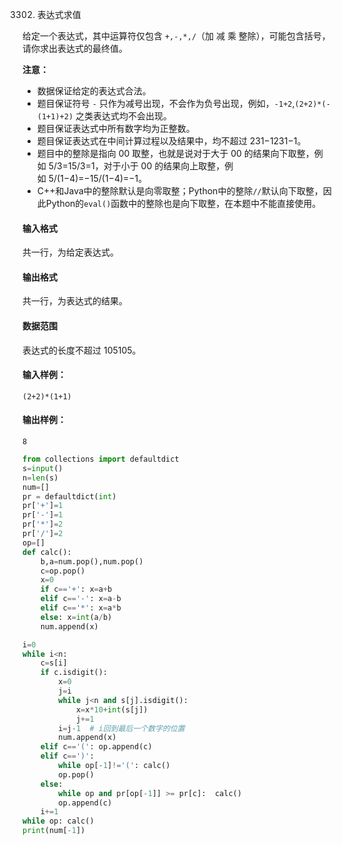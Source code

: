 3302. 表达式求值

给定一个表达式，其中运算符仅包含 `+,-,*,/`（加 减 乘 整除），可能包含括号，请你求出表达式的最终值。

**注意：**

-   数据保证给定的表达式合法。
-   题目保证符号 `-` 只作为减号出现，不会作为负号出现，例如，`-1+2`,`(2+2)*(-(1+1)+2)` 之类表达式均不会出现。
-   题目保证表达式中所有数字均为正整数。
-   题目保证表达式在中间计算过程以及结果中，均不超过 231−1231−1。
-   题目中的整除是指向 00 取整，也就是说对于大于 00 的结果向下取整，例如 5/3=15/3=1，对于小于 00 的结果向上取整，例如 5/(1−4)=−15/(1−4)=−1。
-   C++和Java中的整除默认是向零取整；Python中的整除`//`默认向下取整，因此Python的`eval()`函数中的整除也是向下取整，在本题中不能直接使用。

#### 输入格式

共一行，为给定表达式。

#### 输出格式

共一行，为表达式的结果。

#### 数据范围

表达式的长度不超过 105105。

#### 输入样例：

```
(2+2)*(1+1)
```

#### 输出样例：

```
8
```

```py
from collections import defaultdict
s=input()
n=len(s)
num=[]
pr = defaultdict(int)
pr['+']=1
pr['-']=1
pr['*']=2
pr['/']=2
op=[]
def calc():
    b,a=num.pop(),num.pop()
    c=op.pop()
    x=0
    if c=='+': x=a+b
    elif c=='-': x=a-b
    elif c=='*': x=a*b
    else: x=int(a/b)
    num.append(x)

i=0
while i<n:
    c=s[i]
    if c.isdigit():
        x=0
        j=i
        while j<n and s[j].isdigit():
            x=x*10+int(s[j])
            j+=1
        i=j-1  # i回到最后一个数字的位置
        num.append(x)
    elif c=='(': op.append(c)
    elif c==')': 
        while op[-1]!='(': calc()
        op.pop()
    else:
        while op and pr[op[-1]] >= pr[c]:  calc()
        op.append(c)
    i+=1
while op: calc()
print(num[-1])